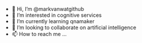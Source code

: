 - 👋 Hi, I’m @markvanwatgithub
- 👀 I’m interested in cognitive services
- 🌱 I’m currently learning qnamaker
- 💞️ I’m looking to collaborate on artificial intelligence
- 📫 How to reach me ...

<!---
markvanwatgithub/markvanwatgithub is a ✨ special ✨ repository because its `README.md` (this file) appears on your GitHub profile.
You can click the Preview link to take a look at your changes.
--->

